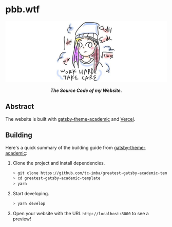 # pbb.wtf

<p>
	<img src="./preview.png"/>
</p>

<p align="center"><b><i>
	The Source Code of my Website.
</i></b></p>

## Abstract

The website is built with [gatsby-theme-academic](https://www.npmjs.com/package/gatsby-theme-academic) and [Vercel](https://vercel.com/).

## Building

Here's a quick summary of the building guide from [gatsby-theme-academic](https://www.npmjs.com/package/gatsby-theme-academic):

1. Clone the project and install dependencies.

    ```bash
    > git clone https://github.com/tc-imba/greatest-gatsby-academic-template.git
    > cd greatest-gatsby-academic-template
    > yarn
    ```

2. Start developing.

    ```bash
    > yarn develop 
    ```

3. Open your website with the URL `http://localhost:8000` to see a preview!
